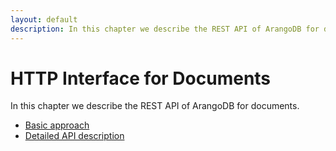 ```yaml
---
layout: default
description: In this chapter we describe the REST API of ArangoDB for documents
---
```

HTTP Interface for Documents
============================

In this chapter we describe the REST API of ArangoDB for documents.

  - [Basic approach](document-addressandetag.html)
  - [Detailed API description](document-workingwithdocuments.html)
